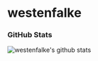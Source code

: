 # westenfalke

### GitHub Stats
![westenfalke's github stats](https://github-readme-stats.vercel.app/api?username=westenfalke&count_private=true&hide_title=true)
